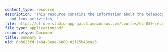 ```yaml
---
content_type: resource
description: 'This resource conatins the information about the telescope, motion activities
  and lens activities. '
file: https://ol-ocw-studio-app-qa.s3.amazonaws.com/courses/ec-050-recreate-experiments-from-history-inform-the-future-from-the-past-galileo-january-iap-2010/6bb623fd14948eae680002f25b48caa3_MITEC_050IAP10_sum06.pdf
file_type: application/pdf
resourcetype: Document
title: Summary 6
uid: 6bb623fd-1494-8eae-6800-02f25b48caa3
---
```

